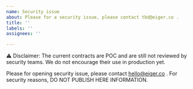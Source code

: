 ```yaml
---
name: Security issue
about: Please for a security issue, please contact tbd@eiger.co .
title: ''
labels: ''
assignees: ''

---
```


⚠️ Disclaimer: The current contracts are POC and are still not
reviewed by security teams. We do not encourage their use in production yet.

Please for opening security issue, please contact hello@eiger.co . For security reasons, DO NOT PUBLISH HERE INFORMATION.
